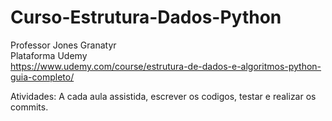 # Curso-Estrutura-Dados-Python
Professor Jones Granatyr  
Plataforma Udemy    
https://www.udemy.com/course/estrutura-de-dados-e-algoritmos-python-guia-completo/

Atividades:
A cada aula assistida, escrever os codigos, testar e realizar os commits.

